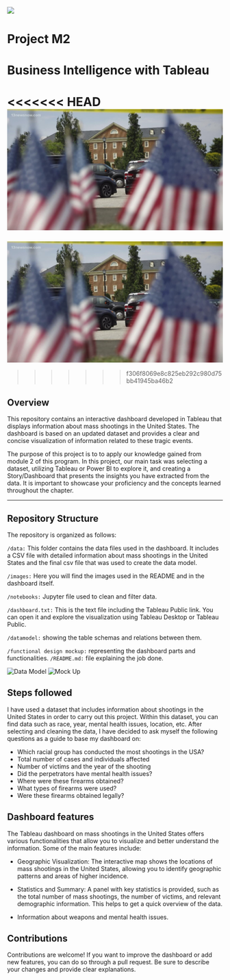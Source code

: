 <p align="left"><img src="https://cdn-images-1.medium.com/max/184/1*2GDcaeYIx_bQAZLxWM4PsQ@2x.png"></p>

# Project M2 
# Business Intelligence with Tableau

<<<<<<< HEAD
![Mock Up](images/us.jpg)
=======
![Data Model](images/us.jpg)
>>>>>>> f306f8069e8c825eb292c980d75bb41945ba46b2

## Overview

This repository contains an interactive dashboard developed in Tableau that displays information about mass shootings in the United States. The dashboard is based on an updated dataset and provides a clear and concise visualization of information related to these tragic events.

The purpose of this project is to to apply our knowledge gained from module 2 of this program. In this project, our main task was selecting a dataset, utilizing Tableau or Power BI to explore it, and creating a Story/Dashboard that presents the insights you have extracted from the data. It is important to showcase your proficiency and the concepts learned throughout the chapter.

---

## Repository Structure

The repository is organized as follows:

```/data:``` This folder contains the data files used in the dashboard. It includes a CSV file with detailed information about mass shootings in the United States and the final csv file that was used to create the data model.

```/images:``` Here you will find the images used in the README and in the dashboard itself.

```/notebooks:``` Jupyter file used to clean and filter data.

```/dashboard.txt:``` This is the text file including the Tableau Public link. You can open it and explore the visualization using Tableau Desktop or Tableau Public.

```/datamodel:``` showing the table schemas and relations between them.

```/functional design mockup:``` representing the dashboard parts and functionalities.
```/README.md:``` file explaining the job done.

![Data Model](images/datamodel.png)
![Mock Up](images/mockup.png)


## Steps followed

I have used a dataset that includes information about shootings in the United States in order to carry out this project. Within this dataset, you can find data such as race, year, mental health issues, location, etc. After selecting and cleaning the data, I have decided to ask myself the following questions as a guide to base my dashboard on:

- Which racial group has conducted the most shootings in the USA?
- Total number of cases and individuals affected
- Number of victims and the year of the shooting
- Did the perpetrators have mental health issues?
- Where were these firearms obtained?
- What types of firearms were used?
- Were these firearms obtained legally?


## Dashboard features 

The Tableau dashboard on mass shootings in the United States offers various functionalities that allow you to visualize and better understand the information. Some of the main features include:

- Geographic Visualization: The interactive map shows the locations of mass shootings in the United States, allowing you to identify geographic patterns and areas of higher incidence.


- Statistics and Summary: A panel with key statistics is provided, such as the total number of mass shootings, the number of victims, and relevant demographic information. This helps to get a quick overview of the data.

- Information about weapons and mental health issues.

## Contributions 

Contributions are welcome! If you want to improve the dashboard or add new features, you can do so through a pull request. Be sure to describe your changes and provide clear explanations.
